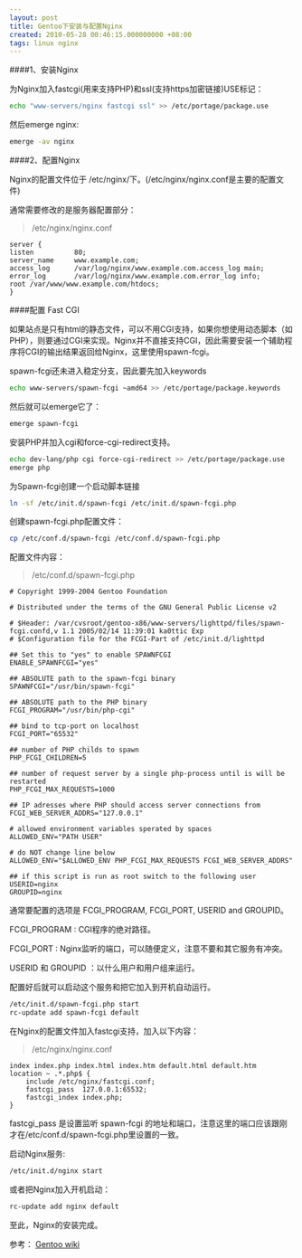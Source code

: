 ```yaml
---
layout: post
title: Gentoo下安装与配置Nginx
created: 2010-05-28 00:46:15.000000000 +08:00
tags: linux nginx
---
```


####1、安装Nginx

为Nginx加入fastcgi(用来支持PHP)和ssl(支持https加密链接)USE标记：

```bash
echo "www-servers/nginx fastcgi ssl" >> /etc/portage/package.use
```

然后emerge nginx:

```bash
emerge -av nginx
```
####2、配置Nginx

Nginx的配置文件位于 /etc/nginx/下。(/etc/nginx/nginx.conf是主要的配置文件)

通常需要修改的是服务器配置部分：
> /etc/nginx/nginx.conf

```
server {
listen          80;
server_name     www.example.com;
access_log      /var/log/nginx/www.example.com.access_log main;
error_log       /var/log/nginx/www.example.com.error_log info;
root /var/www/www.example.com/htdocs;
}
```

####配置 Fast CGI

如果站点是只有html的静态文件，可以不用CGI支持，如果你想使用动态脚本（如PHP），则要通过CGI来实现。Nginx并不直接支持CGI，因此需要安装一个辅助程序将CGI的输出结果返回给Nginx，这里使用spawn-fcgi。

spawn-fcgi还未进入稳定分支，因此要先加入keywords

```bash
echo www-servers/spawn-fcgi ~amd64 >> /etc/portage/package.keywords
```

然后就可以emerge它了：

```bash
emerge spawn-fcgi
```

安装PHP并加入cgi和force-cgi-redirect支持。

```bash
echo dev-lang/php cgi force-cgi-redirect >> /etc/portage/package.use
emerge php
```

为Spawn-fcgi创建一个启动脚本链接

```bash
ln -sf /etc/init.d/spawn-fcgi /etc/init.d/spawn-fcgi.php
```

创建spawn-fcgi.php配置文件：

```bash
cp /etc/conf.d/spawn-fcgi /etc/conf.d/spawn-fcgi.php
```

配置文件内容：
> /etc/conf.d/spawn-fcgi.php

```
# Copyright 1999-2004 Gentoo Foundation

# Distributed under the terms of the GNU General Public License v2

# $Header: /var/cvsroot/gentoo-x86/www-servers/lighttpd/files/spawn-fcgi.confd,v 1.1 2005/02/14 11:39:01 ka0ttic Exp
# $Configuration file for the FCGI-Part of /etc/init.d/lighttpd

## Set this to "yes" to enable SPAWNFCGI
ENABLE_SPAWNFCGI="yes"

## ABSOLUTE path to the spawn-fcgi binary
SPAWNFCGI="/usr/bin/spawn-fcgi"

## ABSOLUTE path to the PHP binary
FCGI_PROGRAM="/usr/bin/php-cgi"

## bind to tcp-port on localhost
FCGI_PORT="65532"

## number of PHP childs to spawn
PHP_FCGI_CHILDREN=5

## number of request server by a single php-process until is will be restarted
PHP_FCGI_MAX_REQUESTS=1000

## IP adresses where PHP should access server connections from
FCGI_WEB_SERVER_ADDRS="127.0.0.1"

# allowed environment variables sperated by spaces
ALLOWED_ENV="PATH USER"

# do NOT change line below
ALLOWED_ENV="$ALLOWED_ENV PHP_FCGI_MAX_REQUESTS FCGI_WEB_SERVER_ADDRS"

## if this script is run as root switch to the following user
USERID=nginx
GROUPID=nginx
```

通常要配置的选项是 FCGI_PROGRAM, FCGI_PORT, USERID and GROUPID。

FCGI_PROGRAM : CGI程序的绝对路径。

FCGI_PORT : Nginx监听的端口，可以随便定义，注意不要和其它服务有冲突。

USERID 和 GROUPID ：以什么用户和用户组来运行。

配置好后就可以启动这个服务和把它加入到开机自动运行。

```bash
/etc/init.d/spawn-fcgi.php start
rc-update add spawn-fcgi default
```

在Nginx的配置文件加入fastcgi支持，加入以下内容：
> /etc/nginx/nginx.conf 

```
index index.php index.html index.htm default.html default.htm
location ~ .*.php$ {
    include /etc/nginx/fastcgi.conf;
    fastcgi_pass  127.0.0.1:65532;
    fastcgi_index index.php;
}
```
fastcgi_pass 是设置监听 spawn-fcgi 的地址和端口，注意这里的端口应该跟刚才在/etc/conf.d/spawn-fcgi.php里设置的一致。

启动Nginx服务:

```bash
/etc/init.d/nginx start
```

或者把Nginx加入开机启动：

```bash
rc-update add nginx default
```

至此，Nginx的安装完成。

参考：
[Gentoo wiki](http://en.gentoo-wiki.com/wiki/Nginx)
